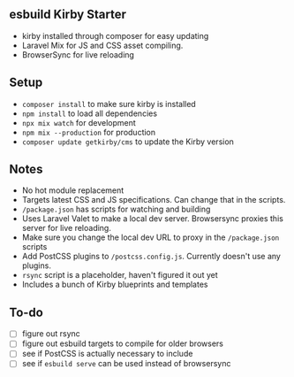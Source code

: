 ## esbuild Kirby Starter
- kirby installed through composer for easy updating
- Laravel Mix for JS and CSS asset compiling.
- BrowserSync for live reloading

## Setup
- `composer install` to make sure kirby is installed
- `npm install` to load all dependencies
- `npx mix watch` for development
- `npm mix --production` for production
- `composer update getkirby/cms` to update the Kirby version

## Notes
- No hot module replacement
- Targets latest CSS and JS specifications. Can change that in the scripts.
- `/package.json` has scripts for watching and building
- Uses Laravel Valet to make a local dev server. Browsersync proxies this server for live reloading.
- Make sure you change the local dev URL to proxy in the `/package.json` scripts
- Add PostCSS plugins to `/postcss.config.js`. Currently doesn't use any plugins.
- `rsync` script is a placeholder, haven't figured it out yet
- Includes a bunch of Kirby blueprints and templates

## To-do
- [ ] figure out rsync
- [ ] figure out esbuild targets to compile for older browsers
- [ ] see if PostCSS is actually necessary to include
- [ ] see if `esbuild serve` can be used instead of browsersync
